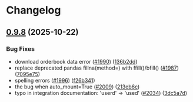 # Changelog

## [0.9.8](https://github.com/SunsetWolf/qlib/compare/v0.9.7...v0.9.8) (2025-10-22)


### Bug Fixes

* download orderbook data error ([#1990](https://github.com/SunsetWolf/qlib/issues/1990)) ([136b2dd](https://github.com/SunsetWolf/qlib/commit/136b2ddf9a16e4106d62b8d1336a56273a8abef0))
* replace deprecated pandas fillna(method=) with ffill()/bfill() ([#1987](https://github.com/SunsetWolf/qlib/issues/1987)) ([7095e75](https://github.com/SunsetWolf/qlib/commit/7095e755fa57e011f0483d24b45fc5bd5a4deaf8))
* spelling errors ([#1996](https://github.com/SunsetWolf/qlib/issues/1996)) ([f26b341](https://github.com/SunsetWolf/qlib/commit/f26b3417363410531dbbb39e425bce6cf05528a1))
* the bug when auto_mount=True ([#2009](https://github.com/SunsetWolf/qlib/issues/2009)) ([213eb6c](https://github.com/SunsetWolf/qlib/commit/213eb6c2cd12342b6ec98f21300217e1659f3d58))
* typo in integration documentation: 'userd' -&gt; 'used' ([#2034](https://github.com/SunsetWolf/qlib/issues/2034)) ([3dc5a7d](https://github.com/SunsetWolf/qlib/commit/3dc5a7d299074f0fa45a4b7bb50ab446a8824a32))
